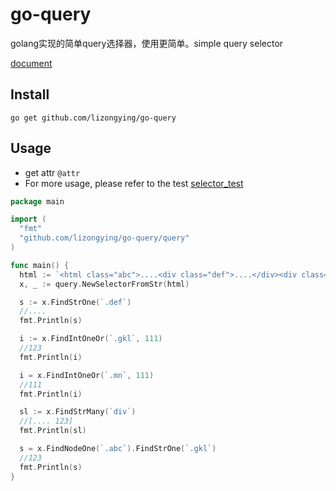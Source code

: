 # go-query

golang实现的简单query选择器，使用更简单。simple query selector

[document](https://pkg.go.dev/github.com/lizongying/go-query)

## Install

```
go get github.com/lizongying/go-query
```

## Usage

* get attr `@attr`
* For more usage, please refer to the test
  [selector_test](./query/selector_test.go)


```go
package main

import (
  "fmt"
  "github.com/lizongying/go-query/query"
)

func main() {
  html := `<html class="abc">....<div class="def">....</div><div class="gkl">123</div></html>`
  x, _ := query.NewSelectorFromStr(html)

  s := x.FindStrOne(`.def`)
  //....
  fmt.Println(s)

  i := x.FindIntOneOr(`.gkl`, 111)
  //123
  fmt.Println(i)

  i = x.FindIntOneOr(`.mn`, 111)
  //111
  fmt.Println(i)

  sl := x.FindStrMany(`div`)
  //[.... 123]
  fmt.Println(sl)

  s = x.FindNodeOne(`.abc`).FindStrOne(`.gkl`)
  //123
  fmt.Println(s)
}

```
